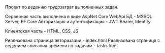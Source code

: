 Проект по ведению трудозатрат выполненных задач.

Серверная часть выполнена в виде AspNet Core WebApi
БД - MSSQL Server, EF Core
Авторизация и аутентификация - JWT Bearer, Identity

Клиентская часть - HTML, CSS, JS

Реализована страница авторизации - index.html
Реализована страница с ведением списания времени по задачам - tasks.html
